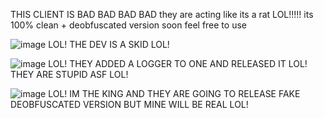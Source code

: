THIS CLIENT IS BAD BAD BAD BAD
they are acting like its a rat LOL!!!!! its 100% clean + deobfuscated version soon 
feel free to use 

![image](https://user-images.githubusercontent.com/73967130/136633879-dcdcd0ce-2db2-4a51-b5dd-fb13145205aa.png) LOL! THE DEV IS A SKID LOL!


![image](https://user-images.githubusercontent.com/73967130/136633863-6d64349b-313e-4d9b-ace7-ad3258e162ce.png) LOL! THEY ADDED A LOGGER TO ONE AND RELEASED IT LOL! THEY ARE STUPID ASF LOL!

![image](https://user-images.githubusercontent.com/73967130/136633845-ff09afbf-00cb-487c-970a-24ce3520a73d.png) LOL! IM THE KING AND THEY ARE GOING TO RELEASE FAKE DEOBFUSCATED VERSION BUT MINE WILL BE REAL LOL!
